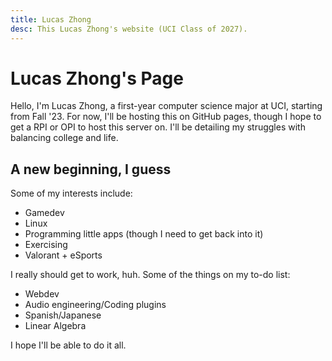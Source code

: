 ```yaml
---
title: Lucas Zhong
desc: This Lucas Zhong's website (UCI Class of 2027).
--- 
```


# Lucas Zhong's Page

Hello, I'm Lucas Zhong, a first-year computer science major at UCI, starting from Fall '23. For now, I'll be hosting this on GitHub pages, though I hope to get a RPI or OPI to host this server on. I'll be detailing my struggles with balancing college and life.

## A new beginning, I guess

Some of my interests include:

- Gamedev
- Linux
- Programming little apps (though I need to get back into it)
- Exercising
- Valorant + eSports

I really should get to work, huh. Some of the things on my to-do list:

- Webdev
- Audio engineering/Coding plugins
- Spanish/Japanese
- Linear Algebra

I hope I'll be able to do it all.
